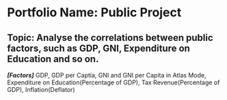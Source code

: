 # Portfolio Name: Public Project

## Topic: Analyse the correlations between public factors, such as GDP, GNI, Expenditure on Education and so on.

***[Factors]*** 
GDP, GDP per Captia, GNI and GNI per Capita in Atlas Mode, Expenditure on Education(Percentage of GDP), Tax Revenue(Percentage of GDP), Inflation(Deflator)
